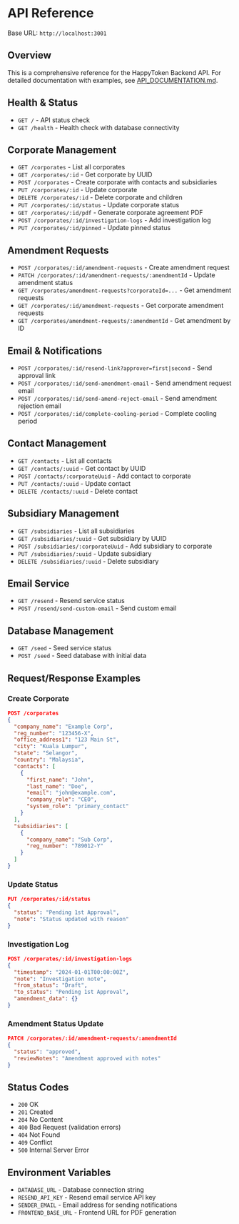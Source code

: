 # API Reference

Base URL: `http://localhost:3001`

## Overview
This is a comprehensive reference for the HappyToken Backend API. For detailed documentation with examples, see [API_DOCUMENTATION.md](../API_DOCUMENTATION.md).

## Health & Status
- `GET /` - API status check
- `GET /health` - Health check with database connectivity

## Corporate Management
- `GET /corporates` - List all corporates
- `GET /corporates/:id` - Get corporate by UUID
- `POST /corporates` - Create corporate with contacts and subsidiaries
- `PUT /corporates/:id` - Update corporate
- `DELETE /corporates/:id` - Delete corporate and children
- `PUT /corporates/:id/status` - Update corporate status
- `GET /corporates/:id/pdf` - Generate corporate agreement PDF
- `POST /corporates/:id/investigation-logs` - Add investigation log
- `PUT /corporates/:id/pinned` - Update pinned status

## Amendment Requests
- `POST /corporates/:id/amendment-requests` - Create amendment request
- `PATCH /corporates/:id/amendment-requests/:amendmentId` - Update amendment status
- `GET /corporates/amendment-requests?corporateId=...` - Get amendment requests
- `GET /corporates/:id/amendment-requests` - Get corporate amendment requests
- `GET /corporates/amendment-requests/:amendmentId` - Get amendment by ID

## Email & Notifications
- `POST /corporates/:id/resend-link?approver=first|second` - Send approval link
- `POST /corporates/:id/send-amendment-email` - Send amendment request email
- `POST /corporates/:id/send-amend-reject-email` - Send amendment rejection email
- `POST /corporates/:id/complete-cooling-period` - Complete cooling period

## Contact Management
- `GET /contacts` - List all contacts
- `GET /contacts/:uuid` - Get contact by UUID
- `POST /contacts/:corporateUuid` - Add contact to corporate
- `PUT /contacts/:uuid` - Update contact
- `DELETE /contacts/:uuid` - Delete contact

## Subsidiary Management
- `GET /subsidiaries` - List all subsidiaries
- `GET /subsidiaries/:uuid` - Get subsidiary by UUID
- `POST /subsidiaries/:corporateUuid` - Add subsidiary to corporate
- `PUT /subsidiaries/:uuid` - Update subsidiary
- `DELETE /subsidiaries/:uuid` - Delete subsidiary

## Email Service
- `GET /resend` - Resend service status
- `POST /resend/send-custom-email` - Send custom email

## Database Management
- `GET /seed` - Seed service status
- `POST /seed` - Seed database with initial data

## Request/Response Examples

### Create Corporate
```json
POST /corporates
{
  "company_name": "Example Corp",
  "reg_number": "123456-X",
  "office_address1": "123 Main St",
  "city": "Kuala Lumpur",
  "state": "Selangor",
  "country": "Malaysia",
  "contacts": [
    {
      "first_name": "John",
      "last_name": "Doe",
      "email": "john@example.com",
      "company_role": "CEO",
      "system_role": "primary_contact"
    }
  ],
  "subsidiaries": [
    {
      "company_name": "Sub Corp",
      "reg_number": "789012-Y"
    }
  ]
}
```

### Update Status
```json
PUT /corporates/:id/status
{
  "status": "Pending 1st Approval",
  "note": "Status updated with reason"
}
```

### Investigation Log
```json
POST /corporates/:id/investigation-logs
{
  "timestamp": "2024-01-01T00:00:00Z",
  "note": "Investigation note",
  "from_status": "Draft",
  "to_status": "Pending 1st Approval",
  "amendment_data": {}
}
```

### Amendment Status Update
```json
PATCH /corporates/:id/amendment-requests/:amendmentId
{
  "status": "approved",
  "reviewNotes": "Amendment approved with notes"
}
```

## Status Codes
- `200` OK
- `201` Created
- `204` No Content
- `400` Bad Request (validation errors)
- `404` Not Found
- `409` Conflict
- `500` Internal Server Error

## Environment Variables
- `DATABASE_URL` - Database connection string
- `RESEND_API_KEY` - Resend email service API key
- `SENDER_EMAIL` - Email address for sending notifications
- `FRONTEND_BASE_URL` - Frontend URL for PDF generation
